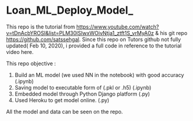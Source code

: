 # Loan_ML_Deploy_Model_

This repo is the tutorial from https://www.youtube.com/watch?v=tDnAcbYROSI&list=PLM30lSIwxWOivNtja1_ztft1S_vrMyA0z &  his git repo https://github.com/satssehgal.
Since this repo on Tutors github not fully updated( Feb 10, 2020), i provided a full code in reference to the tutorial video here.

This repo objective :
1. Build an ML model (we used NN in the notebook) with good accuracy (.ipynb)
2. Saving model to executable form of (.pkl or .h5) (.ipynb)
3. Embedded model through Python Django platform (.py)
4. Used Heroku to get model online. (.py)

All the model and data can be seen on the repo.

